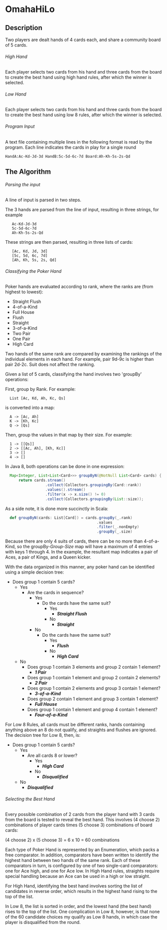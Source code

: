 # OmahaHiLo

## Description

Two players are dealt hands of 4 cards each, and share a community board of 5 cards.

###### High Hand
Each player selects two cards from his hand and three cards from the board to create the best hand using high 
hand rules, after which the winner is selected.

###### Low Hand
Each player selects two cards from his hand and three cards from the board to create the best hand using low
8 rules, after which the winner is selected.

###### Program Input

A text file containing multiple lines in the following format is read by the program. Each line indicates the cards in 
play for a single round

```
HandA:Ac-Kd-Jd-3d HandB:5c-5d-6c-7d Board:Ah-Kh-5s-2s-Qd
```
## The Algorithm

###### Parsing the input

A line of input is parsed in two steps.

The 3 hands are parsed from the line of input, resulting in three strings, for example
 
```
   Ac-Kd-Jd-3d
   5c-5d-6c-7d
   Ah-Kh-5s-2s-Qd
```
   
These strings are then parsed, resulting in three lists of cards:
```
   [Ac, Kd, Jd, 3d]
   [5c, 5d, 6c, 7d]
   [Ah, Kh, 5s, 2s, Qd]
```   
###### Classifying the Poker Hand
   
Poker hands are evaluated according to rank, where the ranks are (from highest to lowest):
   
   - Straight Flush
   - 4-of-a-Kind
   - Full House
   - Flush
   - Straight
   - 3-of-a-Kind
   - Two Pair
   - One Pair
   - High Card
   
Two hands of the same rank are compared by examining the rankings of the individual elements in each hand.
For example, pair 9d-9c is higher than pair 2d-2c. Suit does not affect the ranking.  
   
Given a list of 5 cards, classifying the hand involves two 'groupBy' operations:
   
First, group by Rank. For example:
```
  List [Ac, Kd, Ah, Kc, Qs] 
```
is converted into a map:
```
  A -> [Ac, Ah]      
  K -> [Kh, Kc]       
  Q -> [Qs]
```
Then, group the values in that map by their size. For example:
```   
  1 -> [[Qs]]      
  2 -> [[Ac, Ah], [Kh, Kc]]      
  3 -> []      
  4 -> []
```
In Java 8, both operations can be done in one expression:
      
```java
  Map<Integer, List<List<Card>>> groupByN(@NotNull List<Card> cards) {
      return cards.stream()
                  .collect(Collectors.groupingBy(Card::rank))
                  .values().stream()
                  .filter(x -> x.size() != 0)
                  .collect(Collectors.groupingBy(List::size));  
```

As a side note, it is done more succinctly in Scala:

```scala
  def groupByN(cards: List[Card]) = cards.groupBy(_.rank)
                                         .values
                                         .filter(_.nonEmpty)
                                         .groupBy(_.size)
```  
  
Because there are only 4 suits of cards, there can be no more than 4-of-a-Kind, so the groupBy-_Group-Size_
map will have a maximum of 4 entries with keys 1 through 4. In the example, the resultant map indicates
a pair of Aces, a pair of Kings, and a Queen kicker. 

With the data organized in this manner, any poker hand can be identified using a simple decision tree:
      
   - Does group 1 contain 5 cards?   
     - Yes     
       - Are the cards in sequence?        
          - Yes          
            - Do the cards have the same suit?            
              - Yes              
                - **_Straight Flush_**                
              - No               
                - **_Straight_**
          - No          
            - Do the cards have the same suit?            
              - Yes              
                - **_Flush_**                  
              - No                
                - **_High Card_**
     - No     
       - Does group 1 contain 3 elements and group 2 contain 1 element?        
         - **_1 Pair_**                   
       - Does group 1 contain 1 element and group 2 contain 2 elements?           
         - **_2 Pair_**         
       - Does group 1 contain 2 elements and group 3 contain 1 element?         
         - **_3-of-a-Kind_**         
       - Does group 2 contain 1 element and group 3 contain 1 element?       
         - **_Full House_**         
       - Does group 1 contain 1 element and group 4 contain 1 element?       
         - **_Four-of-a-Kind_**
       
For Low 8 Rules, all cards must be different ranks, hands containing anything above an 8 do not 
qualify, and straights and flushes are ignored.  The decision tree for Low 8, then, is:    
   
   - Does group 1 contain 5 cards?   
     - Yes     
       - Are all cards 8 or lower?        
          - Yes          
            - **_High Card_**            
          - No          
            - **_Disqualified_**
     - No     
       - **_Disqualified_**       
        
   
###### Selecting the Best Hand 

Every possible combination of 2 cards from the player hand with 3 cards from the board is tested to reveal the 
best hand. This involves (4 choose 2) combinations of player cards times (5 choose 3) combinations of board 
cards:

  (4 choose 2) x (5 choose 3) = 6 x 10 = 60 combinations    
   
Each type of Poker Hand is represented by an Enumeration, which packs a free comparator. In addition, comparators have 
been written to identify the highest hand between two hands of the same rank. Each of these comparators in turn, is 
configured by one of two single-card comparators: one for Ace high, and one for Ace low.  In High Hand rules, straights 
require special handling because an Ace can be used in a high or low straight.  
         
For High Hand, identifying the best hand involves sorting the list of candidates in reverse order, which results in the 
highest hand rising to the top of the list.
        
In Low 8, the list is sorted in order, and the lowest hand (the best hand) rises to the top of the list. One 
complication in Low 8, however, is that none of the 60 candidate choices my qualify as Low 8 hands, in which case
the player is disqualified from the round.
